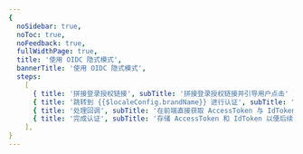 ```yaml
---
{
  noSidebar: true,
  noToc: true,
  noFeedback: true,
  fullWidthPage: true,
  title: '使用 OIDC 隐式模式',
  bannerTitle: '使用 OIDC 隐式模式',
  steps:
    [
      { title: '拼接登录授权链接', subTitle: '拼接登录授权链接并引导用户点击' },
      { title: '跳转到 {{$localeConfig.brandName}} 进行认证', subTitle: '引导用户点击登录链接，跳转到 {{$localeConfig.brandName}} 进行认证' },
      { title: '处理回调', subTitle: '在前端直接获取 AccessToken 与 IdToken' },
      { title: '完成认证', subTitle: '存储 AccessToken 和 IdToken 以便后续使用' },
    ],
}
---
```


<IntegrationDetail/>
